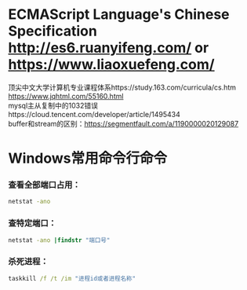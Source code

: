 
# ECMAScript Language's Chinese Specification http://es6.ruanyifeng.com/ or https://www.liaoxuefeng.com/
顶尖中文大学计算机专业课程体系https://study.163.com/curricula/cs.htm  
https://www.jqhtml.com/55160.html  
mysql主从复制中的1032错误https://cloud.tencent.com/developer/article/1495434  
buffer和stream的区别：https://segmentfault.com/a/1190000020129087


# Windows常用命令行命令
### 查看全部端口占用：
```cmd
netstat -ano
```
### 查特定端口：
```cmd
netstat -ano |findstr "端口号"  
```
### 杀死进程：
``` cmd
taskkill /f /t /im "进程id或者进程名称"  
```
